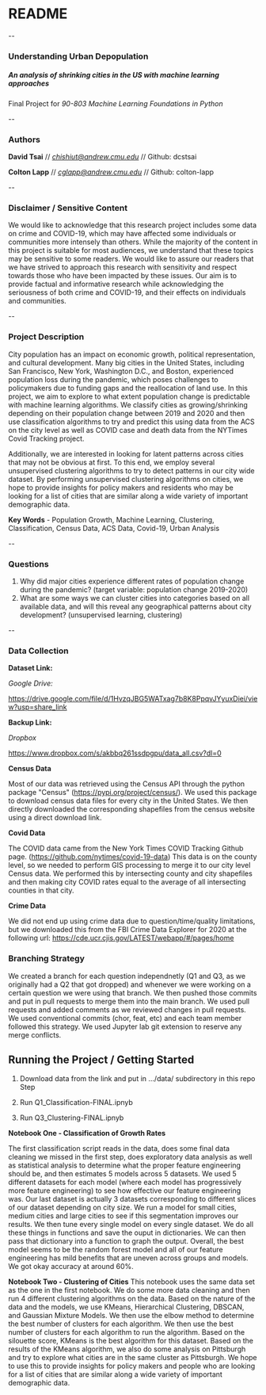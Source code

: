 # README

--

### Understanding Urban Depopulation
##### An analysis of shrinking cities in the US with machine learning approaches 
Final Project for *90-803 Machine Learning Foundations in Python*

--

### Authors

**David Tsai** // *chishiut@andrew.cmu.edu* // Github: dcstsai

**Colton Lapp** // *cglapp@andrew.cmu.edu* // Github: colton-lapp

--

### Disclaimer / Sensitive Content

We would like to acknowledge that this research project includes some data on crime and COVID-19, which may have affected some individuals or communities more intensely than others. While the majority of the content in this project is suitable for most audiences, we understand that these topics may be sensitive to some readers. We would like to assure our readers that we have strived to approach this research with sensitivity and respect towards those who have been impacted by these issues. Our aim is to provide factual and informative research while acknowledging the seriousness of both crime and COVID-19, and their effects on individuals and communities.

--

### Project Description
City population has an impact on economic growth, political representation, and cultural development. Many big cities in the United States, including San Francisco, New York, Washington D.C., and Boston, experienced population loss during the pandemic, which poses challenges to policymakers due to funding gaps and the reallocation of land use. In this project, we aim to explore to what extent population change is predictable with machine learning algorithms. We classify cities as growing/shrinking depending on their population change between 2019 and 2020 and then use classification algorithms to try and predict this using data from the ACS on the city level as well as COVID case and death data from the NYTimes Covid Tracking project.  

Additionally, we are interested in looking for latent patterns across cities that may not be obvious at first. To this end, we employ several unsupervised clustering algorithms to try to detect patterns in our city wide dataset. By performing unsupervised clustering algorithms on cities, we hope to provide insights for policy makers and residents who may be looking for a list of cities that are similar along a wide variety of important demographic data. 

**Key Words** - Population Growth, Machine Learning, Clustering, Classification, Census Data, ACS Data, Covid-19, Urban Analysis

--

### Questions

1. Why did major cities experience different rates of population change during the pandemic? (target variable: population change 2019-2020)
2. What are some ways we can cluster cities into categories based on all available data, and will this reveal any geographical patterns about city development? (unsupervised learning, clustering)

--

### Data Collection

**Dataset Link:**

*Google Drive:*

 https://drive.google.com/file/d/1HvzqJBG5WATxag7b8K8PpqvJYyuxDiei/view?usp=share_link

**Backup Link:** 

*Dropbox*

https://www.dropbox.com/s/akbbq261ssdpgpu/data_all.csv?dl=0


**Census Data**

Most of our data was retrieved using the Census API through the python package "Census" (https://pypi.org/project/census/). We used this package to download census data files for every city in the United States. We then directly downloaded the corresponding shapefiles from the census website using a direct download link.

**Covid Data**

The COVID data came from the New York Times COVID Tracking Github page. (https://github.com/nytimes/covid-19-data) This data is on the county level, so we needed to perform GIS processing to merge it to our city level Census data. We performed this by intersecting county and city shapefiles and then making city COVID rates equal to the average of all intersecting counties in that city. 

**Crime Data**

We did not end up using crime data due to question/time/quality limitations, but we downloaded this from the FBI Crime Data Explorer for 2020 at the following url: https://cde.ucr.cjis.gov/LATEST/webapp/#/pages/home

### Branching Strategy

We created a branch for each question independnetly (Q1 and Q3, as we originally had a Q2 that got dropped) and whenever we were working on a certain question we were using that branch. We then pushed those commits and put in pull requests to merge them into the main branch. We used pull requests and added comments as we reviewed changes in pull requests. We used conventional commits (chor, feat, etc) and each team member followed this strategy. We used Jupyter lab git extension to reserve any merge conflicts.


## Running the Project / Getting Started

1. Download data from the link and put in .../data/ subdirectory in this repo
Step

2. Run Q1_Classification-FINAL.ipnyb

3. Run Q3_Clustering-FINAL.ipnyb


**Notebook One - Classification of Growth Rates**

The first classification script reads in the data, does some final data cleaning we missed in the first step, does exploratory data analysis as well as statistical analysis to determine what the proper feature engineering should be, and then estimates 5 models across 5 datasets. We used 5 different datasets for each model (where each model has progressively more feature engineering) to see how effective our feature engineering was. Our last dataset is actually 3 datasets corresponding to different slices of our dataset depending on city size. We run a model for small cities, medium cities and large cities to see if this segmentation improves our results. We then tune every single model on every single dataset. We do all these things in functions and save the ouput in dictionaries. We can then pass that dictionary into a function to graph the output. Overall, the best model seems to be the random forest model and all of our feature engineering has mild benefits that are uneven across groups and models. We got okay accuracy at around 60%. 

**Notebook Two - Clustering of Cities**
This notebook uses the same data set as the one in the first notebook. We do some more data cleaning and then run 4 different clustering algorithms on the data. Based on the nature of the data and the models, we use KMeans, Hierarchical Clustering, DBSCAN, and Gaussian Mixture Models. We then use the elbow method to determine the best number of clusters for each algorithm. We then use the best number of clusters for each algorithm to run the algorithm. Based on the silouette score, KMeans is the best algorithm for this dataset. Based on the results of the KMeans algorithm, we also do some analysis on Pittsburgh and try to explore what cities are in the same cluster as Pittsburgh. We hope to use this to provide insights for policy makers and people who are looking for a list of cities that are similar along a wide variety of important demographic data.




